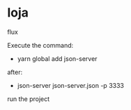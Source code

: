 # loja
flux

Execute the command: 
 - yarn global add json-server

after:
 - json-server json-server.json -p 3333

run the project
